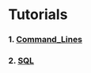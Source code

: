 # Tutorials

### 1. [Command_Lines](https://github.com/bautret/Tutorials/tree/main/Command_Lines)
### 2. [SQL](https://github.com/bautret/Tutorials/tree/main/SQL)
